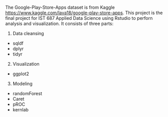 The Google-Play-Store-Apps dataset is from Kaggle https://www.kaggle.com/lava18/google-play-store-apps.
This project is the final project for IST 687 Applied Data Science using Rstudio to perforn analysis and visualization. It consists of three parts:

1.	Data cleansing

  - sqldf
  -	dplyr
  -	tidyr
  
2.	Visualization

  -	ggplot2
  
3.	Modeling

  -	randomForest
  -	Caret
  -	pROC
  -	kernlab

